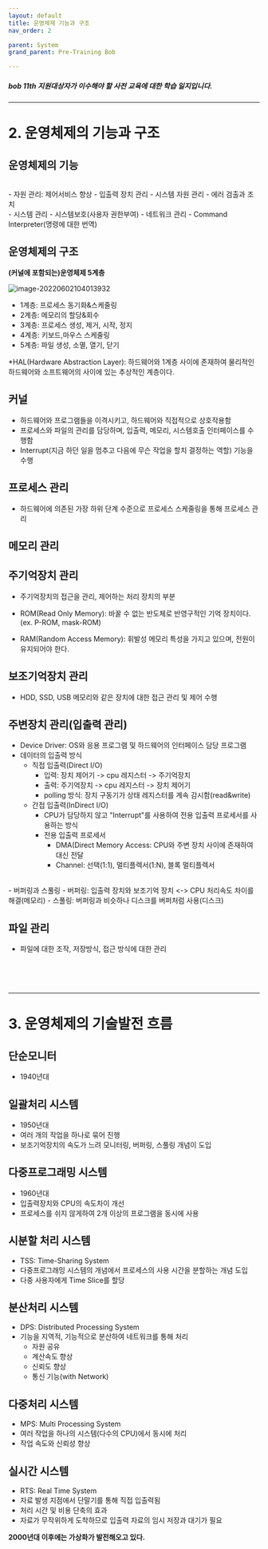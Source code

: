 ```yaml
---
layout: default
title: 운영체재 기능과 구조 
nav_order: 2

parent: System
grand_parent: Pre-Training Bob

---
```


##### bob 11th 지원대상자가 이수해야 할 사전 교육에 대한 학습 일지입니다.

----

# 2. 운영체제의 기능과 구조

## 운영체제의 기능
<br>
- 자원 관리: 제어서비스 향상 
  - 입출력 장치 관리
  - 시스템 자원 관리
  - 에러 검출과 조치

<br>
- 시스템 관리
  - 시스템보호(사용자 권한부여)
  - 네트워크 관리
  - Command Interpreter(명령에 대한 번역)


## 운영체제의 구조

**(커널에 포함되는)운영체제 5계층**

![image-20220602104013932](../img/image-20220602104013932.png) 

- 1계층: 프로세스 동기화&스케줄링
- 2계층: 메모리의 할당&회수
- 3계층: 프로세스 생성, 제거, 시작, 정지
- 4계층: 키보드,마우스 스케줄링
- 5계층: 파일 생성, 소멸, 열기, 닫기

*HAL(Hardware Abstraction Layer): 하드웨어와 1계층 사이에 존재하여 물리적인 하드웨어와 소프트웨어의 사이에 있는 추상적인 계층이다.



## 커널

- 하드웨어와 프로그램들을 이격시키고, 하드웨어와 직접적으로 상호작용함
- 프로세스와 파일의 관리를 담당하며, 입출력, 메모리, 시스템호출 인터페이스를 수행함
- Interrupt(지금 하던 일을 멈추고 다음에 무슨 작업을 할치 결정하는 역할) 기능을 수행



## 프로세스 관리

- 하드웨어에 의존된 가장 하위 단계 수준으로 프로세스 스케줄링을 통해 프로세스 관리

## 메모리 관리

## 주기억장치 관리

- 주기억장치의 접근을 관리, 제어하는 처리 장치의 부분
- ROM(Read Only Memory): 바꿀 수 없는 반도체로 반영구적인 기억 장치이다.  
  (ex. P-ROM, mask-ROM)
  
- RAM(Random Access Memory): 휘발성 메모리 특성을 가지고 있으며, 전원이 유지되어야 한다.

## 보조기억장치 관리

- HDD, SSD, USB 메모리와 같은 장치에 대한 접근 관리 및 제어 수행

## 주변장치 관리(입출력 관리)

- Device Driver: OS와 응용 프로그램 및 하드웨어의 인터페이스 담당 프로그램
- 데이터의 입출력 방식
  - 직접 입출력(Direct I/O)
    - 입력: 장치 제어기 -> cpu 레지스터 -> 주기억장치
    - 출력: 주기억장치 -> cpu 레지스터 -> 장치 제어기
    - polling 방식: 장치 구동기가 상태 레지스터를 계속 감시함(read&write)
  - 간접 입출력(InDirect I/O)
    - CPU가 담당하지 않고 "Interrupt"를 사용하여 전용 입출력 프로세서를 사용하는 방식
    - 전용 입출력 프로세서
      - DMA(Direct Memory Access: CPU와 주변 장치 사이에 존재하여 대신 전달
      - Channel: 선택(1:1), 멀티플렉서(1:N), 블록 멀티플렉서

<br>
- 버퍼링과 스풀링
  - 버퍼링: 입출력 장치와 보조기억 장치 <-> CPU 처리속도 차이를 해결(메모리)
  - 스풀링: 버퍼링과 비슷하나 디스크를 버퍼처럼 사용(디스크)

## 파일 관리

- 파일에 대한 조작, 저장방식, 접근 방식에 대한 관리	



<br><br><br>

-----

# 3. 운영체제의 기술발전 흐름

## 단순모니터

- 1940년대

## 일괄처리 시스템

- 1950년대
- 여러 개의 작업을 하나로 묶어 진행
- 보조기억장치의 속도가 느려 모니터링, 버퍼링, 스풀링 개념이 도입

## 다중프로그래밍 시스템

- 1960년대
- 입출력장치와 CPU의 속도차이 개선
- 프로세스를 쉬지 않게하여 2개 이상의 프로그램을 동시에 사용

## 시분할 처리 시스템

- TSS: Time-Sharing System
- 다중프로그래밍 시스템의 개념에서 프로세스의 사용 시간을 분할하는 개념 도입
- 다중 사용자에게 Time Slice를 할당

## 분산처리 시스템

- DPS: Distributed Processing System
- 기능을 지역적, 기능적으로 분산하여 네트워크를 통해 처리
  - 자원 공유
  - 계산속도 향상
  - 신뢰도 향상
  - 통신 기능(with Network)

## 다중처리 시스템

- MPS: Multi Processing System
- 여러 작업을 하나의 시스템(다수의 CPU)에서 동시에 처리
- 작업 속도와 신뢰성 향상

## 실시간 시스템

- RTS: Real Time System
- 자료 발생 지점에서 단말기를 통해 직접 입출력됨
- 처리 시간 및 비용 단축의 효과
- 자료가 무작위하게 도착하므로 입출력 자료의 임시 저장과 대기가 필요

**2000년대 이후에는 가상화가 발전해오고 있다.**

<br><br><br>

